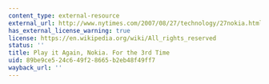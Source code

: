 ```yaml
---
content_type: external-resource
external_url: http://www.nytimes.com/2007/08/27/technology/27nokia.html
has_external_license_warning: true
license: https://en.wikipedia.org/wiki/All_rights_reserved
status: ''
title: Play it Again, Nokia. For the 3rd Time
uid: 89be9ce5-24c6-49f2-8665-b2eb48f49ff7
wayback_url: ''
---
```

